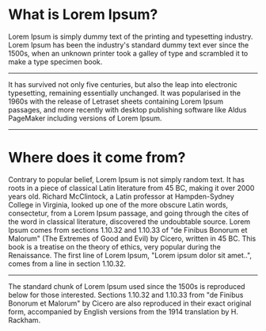 <!DOCTYPE html>
<html lang=“english”>

<h1> What is Lorem Ipsum? </h1>

<body>

Lorem Ipsum is simply dummy text of the printing and typesetting industry.
 Lorem Ipsum has been the industry's standard dummy text ever since the 1500s, when an unknown printer took a galley of type and scrambled it to make a type specimen book. 
 
 <hr>
 
 <p>

 It has survived not only five centuries, but also the leap into electronic typesetting, remaining essentially unchanged. 
 It was popularised in the 1960s with the release of Letraset sheets containing Lorem Ipsum passages, and more recently with desktop publishing software like Aldus PageMaker including versions of Lorem Ipsum.
 
</p>

 <hr>

 <h1> Where does it come from? </h1>

 <p>

 Contrary to popular belief, Lorem Ipsum is not simply random text. 
 It has roots in a piece of classical Latin literature from 45 BC, making it over 2000 years old. Richard McClintock, a Latin professor at Hampden-Sydney College in Virginia, looked up one of the more obscure Latin words, consectetur, from a Lorem Ipsum passage, and going through the cites of the word in classical literature, discovered the undoubtable source. 
 Lorem Ipsum comes from sections 1.10.32 and 1.10.33 of "de Finibus Bonorum et Malorum" (The Extremes of Good and Evil) by Cicero, written in 45 BC. 
 This book is a treatise on the theory of ethics, very popular during the Renaissance. 
 The first line of Lorem Ipsum, "Lorem ipsum dolor sit amet..", comes from a line in section 1.10.32.

 </p>

<hr>

 <p>

 The standard chunk of Lorem Ipsum used since the 1500s is reproduced below for those interested. 
 Sections 1.10.32 and 1.10.33 from "de Finibus Bonorum et Malorum" by Cicero are also reproduced in their exact original form, accompanied by English versions from the 1914 translation by H. Rackham.

 </p>

 </body>
